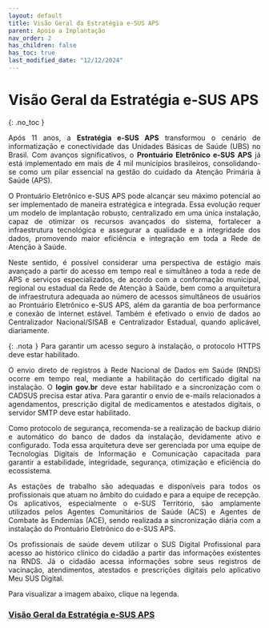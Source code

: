```yaml
---
layout: default
title: Visão Geral da Estratégia e-SUS APS
parent: Apoio a Implantação
nav_order: 2
has_children: false
has_toc: true
last_modified_date: "12/12/2024"
---
```


# Visão Geral da Estratégia e-SUS APS
{: .no_toc }

<head>
    <style>
        p{text-align:justify};
    </style>
</head>

Após 11 anos, a **Estratégia e-SUS APS** transformou o cenário de informatização e conectividade das Unidades Básicas de Saúde (UBS) no Brasil. Com avanços significativos, o **Prontuário Eletrônico e-SUS APS** já está implementado em mais de 4 mil municípios brasileiros, consolidando-se como um pilar essencial na gestão do cuidado da Atenção Primária à Saúde (APS).

O Prontuário Eletrônico e-SUS APS pode alcançar seu máximo potencial ao ser implementado de maneira estratégica e integrada. Essa evolução requer um modelo de implantação robusto, centralizado em uma única instalação, capaz de otimizar os recursos avançados do sistema, fortalecer a infraestrutura tecnológica e assegurar a qualidade e a integridade dos dados, promovendo maior eficiência e integração em toda a Rede de Atenção à Saúde.

Neste sentido, é possível considerar uma perspectiva de estágio mais avançado a partir do acesso em tempo real e simultâneo a toda a rede de APS e serviços especializados, de acordo com a conformação municipal, regional ou estadual da Rede de Atenção à Saúde, bem como a arquitetura de infraestrutura adequada ao número de acessos simultâneos de usuários ao Prontuário Eletrônico e-SUS APS, além da garantia de boa performance e conexão de internet estável. Também é efetivado o envio de dados ao Centralizador Nacional/SISAB e Centralizador Estadual, quando aplicável, diariamente.

{: .nota }
Para garantir um acesso seguro à instalação, o protocolo HTTPS deve estar habilitado. 

O envio direto de registros à Rede Nacional de Dados em Saúde (RNDS) ocorre em tempo real, mediante a habilitação do certificado digital na instalação. O **login gov.br** deve estar habilitado e a sincronização com o CADSUS precisa estar ativa. Para garantir o envio de e-mails relacionados a agendamentos, prescrição digital de medicamentos e atestados digitais, o servidor SMTP deve estar habilitado.

Como protocolo de segurança, recomenda-se a realização de backup diário e automático do banco de dados da instalação, devidamente ativo e configurado. Toda essa arquitetura deve ser gerenciada por uma equipe de Tecnologias Digitais de Informação e Comunicação capacitada para garantir a estabilidade, integridade, segurança, otimização e eficiência do ecossistema.

As estações de trabalho são adequadas e disponíveis para todos os profissionais que atuam no âmbito do cuidado e para a equipe de recepção. Os aplicativos, especialmente o e-SUS Território, são amplamente utilizados pelos Agentes Comunitários de Saúde (ACS) e Agentes de Combate às Endemias (ACE), sendo realizada a sincronização diária com a instalação do Prontuário Eletrônico do e-SUS APS.

Os profissionais de saúde devem utilizar o SUS Digital Profissional para acesso ao histórico clínico do cidadão a partir das informações existentes na RNDS. Já o cidadão acessa informações sobre seus registros de vacinação, atendimentos, atestados e prescrições digitais pelo aplicativo Meu SUS Digital.

 Para visualizar a imagem abaixo, clique na legenda.

### [**Visão Geral da Estratégia e-SUS APS**](https://saps-ms.github.io/Manual-eSUS_APS/docs/Apoio%20a%20Implanta%C3%A7%C3%A3o/media/cenarios.png)